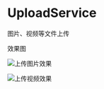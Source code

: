 # UploadService
图片、视频等文件上传

效果图 

![上传图片效果](http://img.blog.csdn.net/20180319182750071?watermark/2/text/aHR0cDovL2Jsb2cuY3Nkbi5uZXQva19iYl82NjY=/font/5a6L5L2T/fontsize/400/fill/I0JBQkFCMA==/dissolve/70/gravity/SouthEast)

![上传视频效果](http://img.blog.csdn.net/20180319182854165?watermark/2/text/aHR0cDovL2Jsb2cuY3Nkbi5uZXQva19iYl82NjY=/font/5a6L5L2T/fontsize/400/fill/I0JBQkFCMA==/dissolve/70/gravity/SouthEast)
